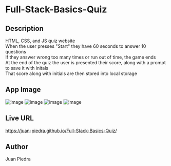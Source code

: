 # Full-Stack-Basics-Quiz

## Description
HTML, CSS, and JS quiz website
<br/>
When the user presses "Start" they have 60 seconds to answer 10 questions
<br/>
If they answer wrong too many times or run out of time, the game ends
<br/>
At the end of the quiz the user is presented their score, along with a prompt to save it with initals
<br/>
That score along with initials are then stored into local storage

## App Image
![image](https://user-images.githubusercontent.com/127042069/235054563-d029947a-210c-474a-84f9-abb5d09b4f0c.png)
![image](https://user-images.githubusercontent.com/127042069/235054582-53df91c9-41fb-4b7e-a62e-fbd10785c2be.png)
![image](https://user-images.githubusercontent.com/127042069/235054601-3723e975-a6eb-4cd4-ab77-f36f5f38f8d0.png)
![image](https://user-images.githubusercontent.com/127042069/235054697-6e4a2f19-5eef-4c2a-87db-3a0a7dba51c2.png)

## Live URL
https://juan-piedra.github.io/Full-Stack-Basics-Quiz/

## Author
Juan Piedra
